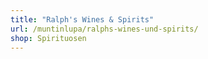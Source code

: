 ```yaml
---
title: "Ralph's Wines & Spirits"
url: /muntinlupa/ralphs-wines-und-spirits/
shop: Spirituosen
---
```

